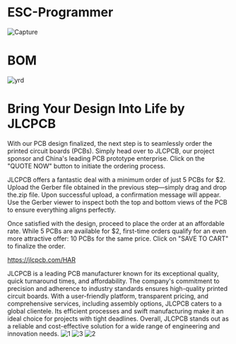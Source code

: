 # ESC-Programmer
![Capture](https://github.com/AquaphotonElectrical/ESC-Programmer/assets/153740417/6144927a-59ad-48a6-8084-c2b8a9eac416)

# BOM
![yrd](https://github.com/AquaphotonElectrical/ESC-Programmer/assets/153740417/449d3b55-d517-4d4f-906c-327f6a219281)

# Bring Your Design Into Life by JLCPCB
With our PCB design finalized, the next step is to seamlessly order the printed circuit boards (PCBs). Simply head over to JLCPCB, our project sponsor and China's leading PCB prototype enterprise. Click on the "QUOTE NOW" button to initiate the ordering process.

JLCPCB offers a fantastic deal with a minimum order of just 5 PCBs for $2. Upload the Gerber file obtained in the previous step—simply drag and drop the.zip file. Upon successful upload, a confirmation message will appear. Use the Gerber viewer to inspect both the top and bottom views of the PCB to ensure everything aligns perfectly.

Once satisfied with the design, proceed to place the order at an affordable rate. While 5 PCBs are available for $2, first-time orders qualify for an even more attractive offer: 10 PCBs for the same price. Click on "SAVE TO CART" to finalize the order.

https://jlcpcb.com/HAR

JLCPCB is a leading PCB manufacturer known for its exceptional quality, quick turnaround times, and affordability. The company's commitment to precision and adherence to industry standards ensures high-quality printed circuit boards. With a user-friendly platform, transparent pricing, and comprehensive services, including assembly options, JLCPCB caters to a global clientele. Its efficient processes and swift manufacturing make it an ideal choice for projects with tight deadlines. Overall, JLCPCB stands out as a reliable and cost-effective solution for a wide range of engineering and innovation needs.
![1](https://github.com/AquaphotonElectrical/ESC-Programmer/assets/153740417/fdb6a5bc-9fe4-4cd9-b9ab-f499a49a49da)
![3](https://github.com/AquaphotonElectrical/ESC-Programmer/assets/153740417/1c2976f2-b20d-4611-8848-f8c5762ad2c4)
![2](https://github.com/AquaphotonElectrical/ESC-Programmer/assets/153740417/41291176-fa13-4cc9-a8b1-64c42105fe3f)
